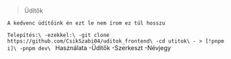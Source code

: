 >Üdítők

`A kedvenc üdítőink én ezt le nem írom ez túl hosszu`

`Telepítés:\
   -ezekkel:\
     -git clone https://github.com/CsikSzabi04/uditok_frontend\
     -cd utitok\
     - > [!pnpm i]\
     -pnpm dev\
`
Használata
  -Üdítők
  -Szerkeszt
  -Névjegy
